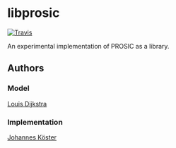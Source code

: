 # libprosic

[![Travis](https://img.shields.io/travis/prosic/libprosic.svg?maxAge=2592000?style=flat-square)](https://travis-ci.org/prosic/libprosic)

An experimental implementation of PROSIC as a library.

## Authors

### Model

[Louis Dijkstra](https://github.com/louisdijkstra)

### Implementation

[Johannes Köster](https://github.com/johanneskoester)
